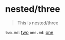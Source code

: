 # nested/three

> This is nested/three

`two.md`: [two](../../links/nested/deeper/two.md)
`one.md`: [one](../../links/one.md)